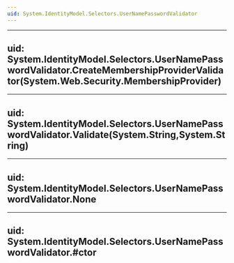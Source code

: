 ```yaml
---
uid: System.IdentityModel.Selectors.UserNamePasswordValidator
---
```


---
uid: System.IdentityModel.Selectors.UserNamePasswordValidator.CreateMembershipProviderValidator(System.Web.Security.MembershipProvider)
---

---
uid: System.IdentityModel.Selectors.UserNamePasswordValidator.Validate(System.String,System.String)
---

---
uid: System.IdentityModel.Selectors.UserNamePasswordValidator.None
---

---
uid: System.IdentityModel.Selectors.UserNamePasswordValidator.#ctor
---

